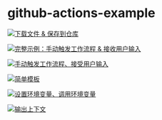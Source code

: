 # github-actions-example
[![下载文件 & 保存到仓库](https://github.com/Nomeqc/github-actions-example/actions/workflows/downfile_commit.yml/badge.svg)](https://github.com/Nomeqc/github-actions-example/actions/workflows/downfile_commit.yml)

[![完整示例：手动触发工作流程 & 接收用户输入](https://github.com/Nomeqc/github-actions-example/actions/workflows/workflow_dispatch_inputs.yml/badge.svg)](https://github.com/Nomeqc/github-actions-example/actions/workflows/workflow_dispatch_inputs.yml)

[![手动触发工作流程、接受用户输入](https://github.com/Nomeqc/github-actions-example/actions/workflows/Manually%20triggered%20workflow%20(accept%20user%20input).yml/badge.svg)](https://github.com/Nomeqc/github-actions-example/actions/workflows/Manually%20triggered%20workflow%20(accept%20user%20input).yml)

[![简单模板](https://github.com/Nomeqc/github-actions-example/actions/workflows/simple.yml/badge.svg)](https://github.com/Nomeqc/github-actions-example/actions/workflows/simple.yml)

[![设置环境变量、调用环境变量](https://github.com/Nomeqc/github-actions-example/actions/workflows/environment-testing.yml/badge.svg)](https://github.com/Nomeqc/github-actions-example/actions/workflows/environment-testing.yml)

[![输出上下文     ](https://github.com/Nomeqc/github-actions-example/actions/workflows/print_context.yml/badge.svg)](https://github.com/Nomeqc/github-actions-example/actions/workflows/print_context.yml)
